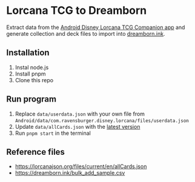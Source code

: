# Lorcana TCG to Dreamborn
Extract data from the [Android Disney Lorcana TCG Companion app](https://play.google.com/store/apps/details?id=com.ravensburger.disney.lorcana&hl=nl) and generate collection and deck files to import into [dreamborn.ink](https://dreamborn.ink).

## Installation
1. Instal node.js
2. Install pnpm
3. Clone this repo

## Run program
1. Replace `data/userdata.json` with your own file from `Android/data/com.ravensburger.disney.lorcana/files/userdata.json`
2. Update `data/allCards.json` with the [latest version](https://lorcanajson.org/files/current/en/allCards.json)
3. Run `pnpm start` in the terminal

## Reference files
- https://lorcanajson.org/files/current/en/allCards.json
- https://dreamborn.ink/bulk_add_sample.csv
